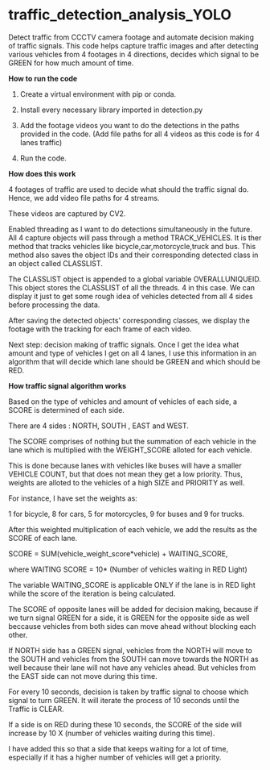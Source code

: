 # traffic_detection_analysis_YOLO
Detect traffic from CCCTV camera footage and automate decision making of traffic signals. This code helps capture traffic images and after detecting various vehicles from 4 footages in 4 directions, decides which signal to be GREEN for how much amount of time.

**How to run the code**

1. Create a virtual environment with pip or conda.

2. Install every necessary library imported in detection.py

3. Add the footage videos you want to do the detections in the paths provided in the code. (Add file paths for all 4 videos as this code is for 4 lanes traffic)

4. Run the code.

**How does this work**

4 footages of traffic are used to decide what should the traffic signal do. Hence, we add video file paths for 4 streams.

These videos are captured by CV2. 

Enabled threading as I want to do detections simultaneously in the future. All 4 capture objects will pass through a method TRACK_VEHICLES. It is ther method that tracks vehicles like bicycle,car,motorcycle,truck and bus. This method also saves the object IDs and their corresponding detected class in an object called CLASSLIST.

The CLASSLIST object is appended to a global variable OVERALLUNIQUEID. This object stores the CLASSLIST of all the threads. 4 in this case. We can display it just to get some rough idea of vehicles detected from all 4 sides before processing the data.

After saving the detected objects' corresponding classes, we display the footage with the tracking for each frame of each video.

Next step: decision making of traffic signals. Once I get the idea what amount and type of vehicles I get on all 4 lanes, I use this information in an algorithm that will decide which lane should be GREEN and which should be RED.

**How traffic signal algorithm works**

Based on the type of vehicles and amount of vehicles of each side, a SCORE is determined of each side.

There are 4 sides : NORTH, SOUTH , EAST and WEST.

The SCORE comprises of nothing but the summation of each vehicle in the lane which is multiplied with the WEIGHT_SCORE  alloted for each vehicle.

This is done because lanes with vehicles like buses will have a smaller VEHICLE COUNT, but that does not mean they get a low priority. Thus, weights are alloted to the vehicles of a high SIZE and PRIORITY as well. 

For instance, I have set the weights as:

1 for bicycle, 8 for cars, 5 for motorcycles, 9 for buses and 9 for trucks.

After this weighted multiplication of each vehicle, we add the results as the SCORE of each lane.

SCORE = SUM(vehicle_weight_score*vehicle) + WAITING_SCORE,

where WAITING SCORE = 10* (Number of vehicles waiting in RED Light)

The variable WAITING_SCORE is applicable ONLY if the lane is in RED light while the score of the iteration is being calculated.

The SCORE of opposite lanes will be added for decision making, because if we turn signal GREEN for a side, it is GREEN for the opposite side as well beccause vehicles from both sides can move ahead without blocking each other. 

If NORTH side has a GREEN signal, vehicles from the NORTH will move to the SOUTH and vehicles from the SOUTH can move towards the NORTH as well because their lane will not have any vehicles ahead. But vehicles from the EAST side can not move during this time. 

For every 10 seconds, decision is taken by traffic signal to choose which signal to turn GREEN. It will iterate the process of 10 seconds until the Traffic is CLEAR. 
 
If a side is on RED during these 10 seconds, the SCORE of the side will increase by 10 X (number of vehicles waiting during this time).

I have added this so that a side that keeps waiting for a lot of time, especially if it has a higher number of vehicles will get a priority.

